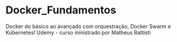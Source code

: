 # Docker_Fundamentos

Docker do básico ao avançado com orquestração, Docker Swarm e Kubernetes!
Udemy - curso ministrado por Matheus Battisti
